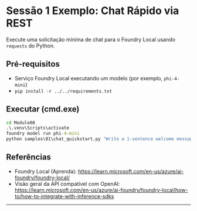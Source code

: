 <!--
CO_OP_TRANSLATOR_METADATA:
{
  "original_hash": "15ab280cc2acd8bbf545cc9a78a408bf",
  "translation_date": "2025-09-22T18:34:11+00:00",
  "source_file": "Module08/samples/01/README.md",
  "language_code": "br"
}
-->
# Sessão 1 Exemplo: Chat Rápido via REST

Execute uma solicitação mínima de chat para o Foundry Local usando `requests` do Python.

## Pré-requisitos
- Serviço Foundry Local executando um modelo (por exemplo, `phi-4-mini`)
- `pip install -r ../../requirements.txt`

## Executar (cmd.exe)
```cmd
cd Module08
.\.venv\Scripts\activate
foundry model run phi-4-mini
python samples\01\chat_quickstart.py "Write a 1-sentence welcome message."
```

## Referências
- Foundry Local (Aprenda): https://learn.microsoft.com/en-us/azure/ai-foundry/foundry-local/
- Visão geral da API compatível com OpenAI: https://learn.microsoft.com/en-us/azure/ai-foundry/foundry-local/how-to/how-to-integrate-with-inference-sdks

---

